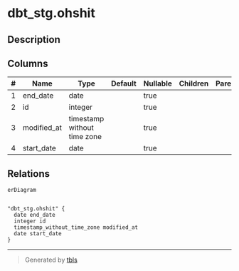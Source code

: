 # dbt_stg.ohshit

## Description

## Columns

| # | Name        | Type                        | Default | Nullable | Children | Parents | Comment |
| - | ----------- | --------------------------- | ------- | -------- | -------- | ------- | ------- |
| 1 | end_date    | date                        |         | true     |          |         |         |
| 2 | id          | integer                     |         | true     |          |         |         |
| 3 | modified_at | timestamp without time zone |         | true     |          |         |         |
| 4 | start_date  | date                        |         | true     |          |         |         |

## Relations

```mermaid
erDiagram


"dbt_stg.ohshit" {
  date end_date
  integer id
  timestamp_without_time_zone modified_at
  date start_date
}
```

---

> Generated by [tbls](https://github.com/k1LoW/tbls)
